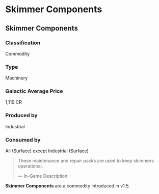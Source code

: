 # Skimmer Components
## Skimmer Components

		

### Classification

Commodity

### Type

Machinery

### Galactic Average Price

1,119 CR

### Produced by

Industrial

### Consumed by

All (Surface) except Industrial (Surface)

> 
> 
> These maintenance and repair packs are used to keep skimmers operational.
> 
> 
> — In-Game Description
> 

**Skimmer Components** are a commodity introduced in v1.5.